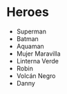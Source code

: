 # Heroes

* Superman
* Batman
* Aquaman
* Mujer Maravilla
* Linterna Verde
* Robin
* Volcán Negro
* Danny
